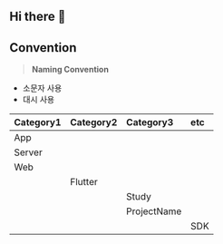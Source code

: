 ## Hi there 👋

<!--

**Here are some ideas to get you started:**

🙋‍♀️ A short introduction - what is your organization all about?
🌈 Contribution guidelines - how can the community get involved?
👩‍💻 Useful resources - where can the community find your docs? Is there anything else the community should know?
🍿 Fun facts - what does your team eat for breakfast?
🧙 Remember, you can do mighty things with the power of [Markdown](https://docs.github.com/github/writing-on-github/getting-started-with-writing-and-formatting-on-github/basic-writing-and-formatting-syntax)
-->

## Convention
> **Naming Convention**
* 소문자 사용
* 대시 사용

|Category1|Category2|Category3|etc|
|:--------|:--------|:--------|:---|
|App||||
|Server||||
|Web||||
||Flutter|||
|||Study||
|||ProjectName||
||||SDK|
